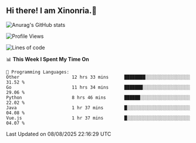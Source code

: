 ## Hi there! I am Xinonria.👋

![Anurag's GitHub stats](https://status-git-main-xinonrias-projects-f26540e3.vercel.app/api?username=xinonria&hide=stars,issues)

<!--START_SECTION:waka-->
![Profile Views](http://img.shields.io/badge/Profile%20Views-0-blue)

![Lines of code](https://img.shields.io/badge/From%20Hello%20World%20I%27ve%20Written-5.5%20million%20lines%20of%20code-blue)

📊 **This Week I Spent My Time On** 

```text
💬 Programming Languages: 
Other                    12 hrs 33 mins      ████████░░░░░░░░░░░░░░░░░   31.52 % 
Go                       11 hrs 34 mins      ███████░░░░░░░░░░░░░░░░░░   29.06 % 
Python                   8 hrs 46 mins       ██████░░░░░░░░░░░░░░░░░░░   22.02 % 
Java                     1 hr 37 mins        █░░░░░░░░░░░░░░░░░░░░░░░░   04.08 % 
Vue.js                   1 hr 37 mins        █░░░░░░░░░░░░░░░░░░░░░░░░   04.07 % 
```


 Last Updated on 08/08/2025 22:16:29 UTC
<!--END_SECTION:waka-->

<!--
**xinonria/xinonria** is a ✨ _special_ ✨ repository because its `README.md` (this file) appears on your GitHub profile.

Here are some ideas to get you started:

- 🔭 I’m currently working on ...
- 🌱 I’m currently learning ...
- 👯 I’m looking to collaborate on ...
- 🤔 I’m looking for help with ...
- 💬 Ask me about ...
- 📫 How to reach me: ...
- 😄 Pronouns: ...
- ⚡ Fun fact: ...
-->
